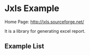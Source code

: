 # Jxls Example 

Home Page: http://jxls.sourceforge.net/

It is a library for generating excel report.

## Example List
